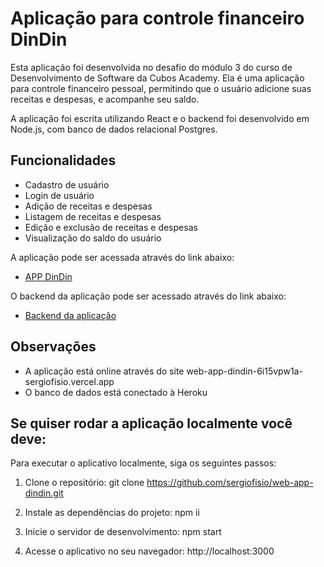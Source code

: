 # Aplicação para controle financeiro DinDin

Esta aplicação foi desenvolvida no desafio do módulo 3 do curso de Desenvolvimento de Software da Cubos Academy. Ela é uma aplicação para controle financeiro pessoal, permitindo que o usuário adicione suas receitas e despesas, e acompanhe seu saldo.

A aplicação foi escrita utilizando React e o backend foi desenvolvido em Node.js, com banco de dados relacional Postgres.

## Funcionalidades

- Cadastro de usuário
- Login de usuário
- Adição de receitas e despesas
- Listagem de receitas e despesas
- Edição e exclusão de receitas e despesas
- Visualização do saldo do usuário

A aplicação pode ser acessada através do link abaixo:

- [APP DinDin](https://web-app-dindin-71mg9pp6h-sergiofisio.vercel.app/)

O backend da aplicação pode ser acessado através do link abaixo:

- [Backend da aplicação](https://github.com/sergiofisio/server-app-dindin)




## Observações

- A aplicação está online através do site web-app-dindin-6i15vpw1a-sergiofisio.vercel.app
- O banco de dados está conectado à Heroku

## Se quiser rodar a aplicação localmente você deve:

Para executar o aplicativo localmente, siga os seguintes passos:

1. Clone o repositório: git clone https://github.com/sergiofisio/web-app-dindin.git

2. Instale as dependências do projeto: npm ii

3. Inicie o servidor de desenvolvimento: npm start

4. Acesse o aplicativo no seu navegador: http://localhost:3000
